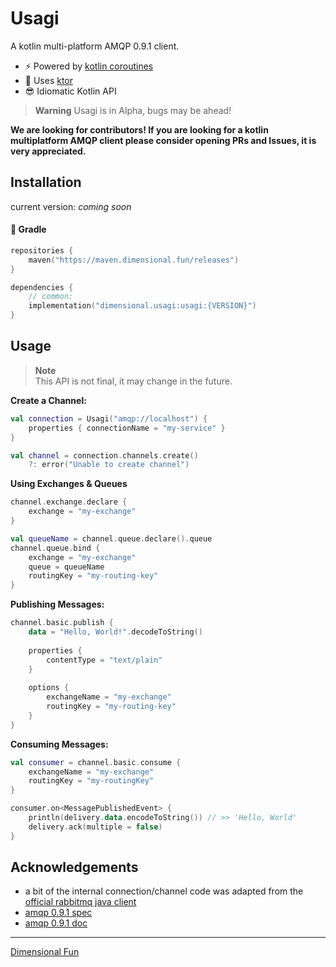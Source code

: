 # Usagi

A kotlin multi-platform AMQP 0.9.1 client.

- ⚡ Powered by [kotlin coroutines](https://github.com/kotlin/kotlinx.coroutines)
- 🚀 Uses [ktor](https://ktor.io)
- 😎 Idiomatic Kotlin API

> **Warning**
> Usagi is in Alpha, bugs may be ahead!

**We are looking for contributors! If you are looking for a kotlin multiplatform AMQP client please consider opening PRs and Issues, it is very appreciated.**

## Installation

current version: *coming soon*

#### 🐘 Gradle

```kotlin
repositories {
    maven("https://maven.dimensional.fun/releases")
}

dependencies {
    // common:
    implementation("dimensional.usagi:usagi:{VERSION}")
}
```

## Usage

> **Note**  
> This API is not final, it may change in the future.

**Create a Channel:**

```kotlin
val connection = Usagi("amqp://localhost") {
    properties { connectionName = "my-service" }
}

val channel = connection.channels.create() 
    ?: error("Unable to create channel")
```

**Using Exchanges & Queues**
```kotlin
channel.exchange.declare { 
    exchange = "my-exchange" 
}

val queueName = channel.queue.declare().queue
channel.queue.bind {
    exchange = "my-exchange"
    queue = queueName
    routingKey = "my-routing-key"
}
```

**Publishing Messages:**
```kotlin
channel.basic.publish {
    data = "Hello, World!".decodeToString()
    
    properties {
        contentType = "text/plain"
    }
    
    options {
        exchangeName = "my-exchange"
        routingKey = "my-routing-key"
    }
}
```

**Consuming Messages:**
```kotlin
val consumer = channel.basic.consume {
    exchangeName = "my-exchange"
    routingKey = "my-routingKey"
}

consumer.on<MessagePublishedEvent> {
    println(delivery.data.encodeToString()) // >> 'Hello, World'
    delivery.ack(multiple = false)
}
```

## Acknowledgements

- a bit of the internal connection/channel code was adapted from the [official rabbitmq java client](https://github.com/rabbitmq/rabbitmq-java-client)
- [amqp 0.9.1 spec](https://www.rabbitmq.com/resources/specs/amqp0-9-1.pdf)
- [amqp 0.9.1 doc](https://www.rabbitmq.com/resources/specs/amqp-xml-doc0-9-1.pdf)

---

[Dimensional Fun](https://dimensional.fun)
